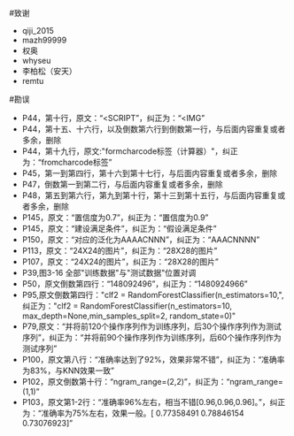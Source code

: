 #致谢 
+ qiji_2015 
+ mazh99999
+ 权奥
+ whyseu
+ 李柏松（安天）
+ remtu


#勘误

+ P44，第十行，原文：“<SCRIPT”，纠正为：“<IMG”
+ P44，第十五、十六行，以及倒数第六行到倒数第一行，与后面内容重复或者多余，删除
+ P44，第十九行，原文:"formcharcode标签（计算器）"，纠正为：“fromcharcode标签”
+ P45，第一到第四行，第十六到第十七行，与后面内容重复或者多余，删除
+ P47，倒数第一到第二行，与后面内容重复或者多余，删除
+ P48，第五到第六行，第九到第十行，第十三到第十五行，与后面内容重复或者多余，删除
+ P145，原文：“置信度为0.7”，纠正为：“置信度为0.9”
+ P145，原文：“建设满足条件”，纠正为：“假设满足条件”
+ P150，原文：“对应的泛化为AAAACNNN”，纠正为：“AAACNNNN”
+ P113，原文：“24X24的图片”，纠正为：“28X28的图片”
+ P107，原文：“24X24的图片”，纠正为：“28X28的图片”
+ P39,图3-16 全部"训练数据"与"测试数据"位置对调
+ P50，原文倒数第四行：“148092496”，纠正为：“1480924966”
+ P95,原文倒数第四行："clf2 = RandomForestClassifier(n_estimators=10,",纠正为："clf2 = RandomForestClassifier(n_estimators=10, max_depth=None,min_samples_split=2, random_state=0)"
+ P79,原文：“并将前120个操作序列作为训练序列，后30个操作序列作为测试序列”，纠正为：“并将前90个操作序列作为训练序列，后60个操作序列作为测试序列”
+ P100，原文第八行：“准确率达到了92%，效果非常不错”，纠正为：“准确率为83%，与KNN效果一致”
+ P102，原文倒数第十行：“ngram_range=(2,2)”，纠正为：“ngram_range=(1,1)”
+ P103，原文第1-2行：“准确率96%左右，相当不错[0.96,0.96,0.96]。”，纠正为：“准确率为75%左右，效果一般。[ 0.77358491  0.78846154  0.73076923]”
